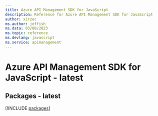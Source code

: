 ```yaml
---
title: Azure API Management SDK for JavaScript
description: Reference for Azure API Management SDK for JavaScript
author: xirzec
ms.author: jeffish
ms.data: 03/08/2023
ms.topic: reference
ms.devlang: javascript
ms.service: apimanagement
---
```

# Azure API Management SDK for JavaScript - latest
## Packages - latest
[!INCLUDE [packages](api-management-index.md)]